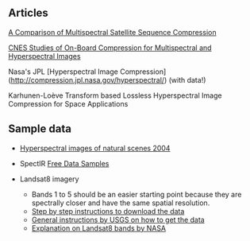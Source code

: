 ## Articles
[A Comparison of Multispectral Satellite Sequence Compression](http://biblio.telecom-paristech.fr/cgi-bin/download.cgi?id=5803)


[CNES Studies of On-Board Compression for Multispectral and Hyperspectral Images](https://www.melaneum.com/documents/CThiebaut-SPIE-6683-04.pdf)

Nasa's JPL [Hyperspectral Image Compression] (http://compression.jpl.nasa.gov/hyperspectral/) (with data!)

Karhunen-Loève Transform based Lossless Hyperspectral Image Compression for Space Applications

## Sample data

* [Hyperspectral images of natural scenes 2004](http://personalpages.manchester.ac.uk/staff/d.h.foster/Hyperspectral_images_of_natural_scenes_04.html)

* SpectIR [Free Data Samples](http://www.spectir.com/free-data-samples/)

* Landsat8 imagery
  * Bands 1 to 5 should be an easier starting point because they are spectrally closer and have the same spatial resolution.
  * [Step by step instructions to download the data](http://web.pb.com/mapinfopro-dec-2015/Download-Landsat-8-Data)
  * [General instructions by USGS on how to get the data](https://landsat.usgs.gov/landsat-data-access)
  * [Explanation on Landsat8 bands by NASA](https://landsat.gsfc.nasa.gov/landsat-8/landsat-8-bands)
  
